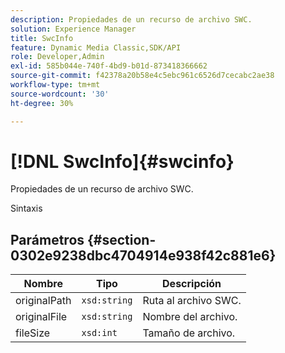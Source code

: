 ```yaml
---
description: Propiedades de un recurso de archivo SWC.
solution: Experience Manager
title: SwcInfo
feature: Dynamic Media Classic,SDK/API
role: Developer,Admin
exl-id: 585b044e-740f-4bd9-b01d-873418366662
source-git-commit: f42378a20b58e4c5ebc961c6526d7cecabc2ae38
workflow-type: tm+mt
source-wordcount: '30'
ht-degree: 30%

---
```


# [!DNL SwcInfo]{#swcinfo}

Propiedades de un recurso de archivo SWC.

Sintaxis

## Parámetros {#section-0302e9238dbc4704914e938f42c881e6}

| Nombre | Tipo | Descripción |
|---|---|---|
| originalPath | `xsd:string` | Ruta al archivo SWC. |
| originalFile | `xsd:string` | Nombre del archivo. |
| fileSize | `xsd:int` | Tamaño de archivo. |
